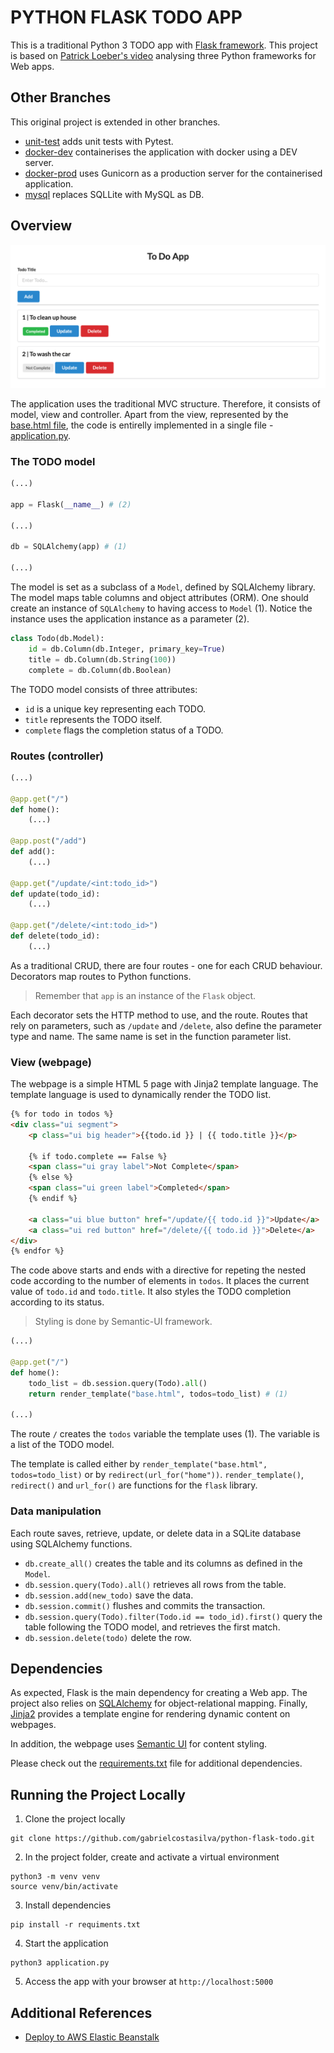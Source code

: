 # PYTHON FLASK TODO APP
This is a traditional Python 3 TODO app with [Flask framework](https://flask.palletsprojects.com). This project is based on [Patrick Loeber's video](https://www.youtube.com/watch?v=3vfum74ggHE) analysing three Python frameworks for Web apps.

## Other Branches

This original project is extended in other branches.

- [unit-test](https://github.com/gabrielcostasilva/python-flask-todo/tree/unit-test) adds unit tests with Pytest.
- [docker-dev](https://github.com/gabrielcostasilva/python-flask-todo/tree/docker-dev) containerises the application with docker using a DEV server.
- [docker-prod](https://github.com/gabrielcostasilva/python-flask-todo/tree/docker-prod) uses Gunicorn as a production server for the containerised application.
- [mysql](https://github.com/gabrielcostasilva/python-flask-todo/tree/mysql) replaces SQLLite with MySQL as DB.

## Overview
<img src="./docs/main.png" />

The application uses the traditional MVC structure. Therefore, it consists of model, view and controller. Apart from the view, represented by the [base.html file](./templates/base.html), the code is entirelly implemented in a single file - [application.py](./application.py).

### The TODO model

```python
(...)

app = Flask(__name__) # (2)

(...)

db = SQLAlchemy(app) # (1)

(...)
```

The model is set as a subclass of a `Model`, defined by SQLAlchemy library. The model maps table columns and object attributes (ORM). One should create an instance of `SQLAlchemy` to having access to `Model` (1). Notice the instance uses the application instance as a parameter (2).


```python
class Todo(db.Model):
    id = db.Column(db.Integer, primary_key=True)
    title = db.Column(db.String(100))
    complete = db.Column(db.Boolean)
```

The TODO model consists of three attributes:
- `id` is a unique key representing each TODO.
- `title` represents the TODO itself.
- `complete` flags the completion status of a TODO.

### Routes (controller)

```python
(...)

@app.get("/")
def home():
    (...)

@app.post("/add")
def add():
    (...)

@app.get("/update/<int:todo_id>")
def update(todo_id):
    (...)

@app.get("/delete/<int:todo_id>")
def delete(todo_id):
    (...)
```

As a traditional CRUD, there are four routes - one for each CRUD behaviour. Decorators map routes to Python functions. 

> Remember that `app` is an instance of the `Flask` object. 

Each decorator sets the HTTP method to use, and the route. Routes that rely on parameters, such as `/update` and `/delete`, also define the parameter type and name. The same name is set in the function parameter list.

### View (webpage)

The webpage is a simple HTML 5 page with Jinja2 template language. The template language is used to dynamically render the TODO list.

```html
{% for todo in todos %}
<div class="ui segment">
    <p class="ui big header">{{todo.id }} | {{ todo.title }}</p>

    {% if todo.complete == False %}
    <span class="ui gray label">Not Complete</span>
    {% else %}
    <span class="ui green label">Completed</span>
    {% endif %}

    <a class="ui blue button" href="/update/{{ todo.id }}">Update</a>
    <a class="ui red button" href="/delete/{{ todo.id }}">Delete</a>
</div>
{% endfor %}
```

The code above starts and ends with a directive for repeting the nested code according to the number of elements in `todos`. It places the current value of `todo.id` and `todo.title`. It also styles the TODO completion according to its status.

> Styling is done by Semantic-UI framework.

```python
(...)

@app.get("/")
def home():
    todo_list = db.session.query(Todo).all()
    return render_template("base.html", todos=todo_list) # (1)

(...)
```

The route `/` creates the `todos` variable the template uses (1). The variable is a list of the TODO model. 

The template is called either by `render_template("base.html", todos=todo_list)` or by `redirect(url_for("home"))`. `render_template()`, `redirect()` and `url_for()` are functions for the `flask` library.

### Data manipulation
Each route saves, retrieve, update, or delete data in a SQLite database using SQLAlchemy functions. 

- `db.create_all()` creates the table and its columns as defined in the `Model`.
- `db.session.query(Todo).all()` retrieves all rows from the table.
- `db.session.add(new_todo)` save the data.
- `db.session.commit()` flushes and commits the transaction.
- `db.session.query(Todo).filter(Todo.id == todo_id).first()` query the table following the TODO model, and retrieves the first match.
- `db.session.delete(todo)` delete the row.

## Dependencies
As expected, Flask is the main dependency for creating a Web app. The project also relies on [SQLAlchemy](https://www.sqlalchemy.org) for object-relational mapping. Finally, [Jinja2](https://palletsprojects.com/p/jinja/) provides a template engine for rendering dynamic content on webpages.

In addition, the webpage uses [Semantic UI](https://semantic-ui.com) for content styling.

Please check out the [requirements.txt](./requirements.txt) file for additional dependencies.


## Running the Project Locally
1. Clone the project locally

```
git clone https://github.com/gabrielcostasilva/python-flask-todo.git
```

2. In the project folder, create and activate a virtual environment

```
python3 -m venv venv
source venv/bin/activate

```

3. Install dependencies

```
pip install -r requiments.txt
```

4. Start the application

```
python3 application.py
```

5. Access the app with your browser at `http://localhost:5000`

## Additional References

- [Deploy to AWS Elastic Beanstalk](https://testdriven.io/blog/flask-elastic-beanstalk/)
